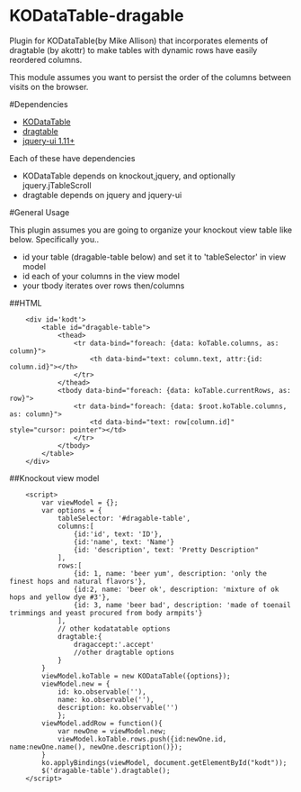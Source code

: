 # KODataTable-dragable
Plugin for KODataTable(by Mike Allison) that incorporates elements of dragtable (by akottr) to make tables with dynamic rows have easily reordered columns.

This module assumes you want to persist the order of the columns between visits on the browser.

#Dependencies
* [KODataTable](https://github.com/mike-allison/KODataTable)
* [dragtable](https://github.com/akottr/dragtable)
* [jquery-ui 1.11+](https://jqueryui.com/)

Each of these have dependencies
* KODataTable depends on knockout,jquery, and optionally jquery.jTableScroll
* dragtable depends on jquery and jquery-ui

#General Usage

This plugin assumes you are going to organize your knockout view table like below. Specifically you..

* id your table (dragable-table below) and set it to 'tableSelector' in view model
* id each of your columns in the view model
* your tbody iterates over rows then/columns


##HTML

```
    <div id='kodt'>
        <table id="dragable-table">
            <thead>
                <tr data-bind="foreach: {data: koTable.columns, as: column}">
                    <th data-bind="text: column.text, attr:{id: column.id}"></th>
                </tr>
            </thead>
            <tbody data-bind="foreach: {data: koTable.currentRows, as: row}">
                <tr data-bind="foreach: {data: $root.koTable.columns, as: column}">
                    <td data-bind="text: row[column.id]" style="cursor: pointer"></td>
                </tr>
            </tbody>
        </table>
    </div>
```

##Knockout view model

```
    <script>
        var viewModel = {};
        var options = {
            tableSelector: '#dragable-table',
            columns:[
                {id:'id', text: 'ID'},
                {id:'name', text: 'Name'}
                {id: 'description', text: 'Pretty Description"
            ],
            rows:[
                {id: 1, name: 'beer yum', description: 'only the finest hops and natural flavors'},
                {id:2, name: 'beer ok', description: 'mixture of ok hops and yellow dye #3'},
                {id: 3, name 'beer bad', description: 'made of toenail trimmings and yeast procured from body armpits'}
            ],
            // other kodatatable options
            dragtable:{
                dragaccept:'.accept'
                //other dragtable options
            }
        }
        viewModel.koTable = new KODataTable({options});
        viewModel.new = {
            id: ko.observable(''),
            name: ko.observable(''),
            description: ko.observable('')
            };
        viewModel.addRow = function(){
            var newOne = viewModel.new;
            viewModel.koTable.rows.push({id:newOne.id, name:newOne.name(), newOne.description()});
        }
        ko.applyBindings(viewModel, document.getElementById("kodt"));
        $('dragable-table').dragtable();
    </script>

```




